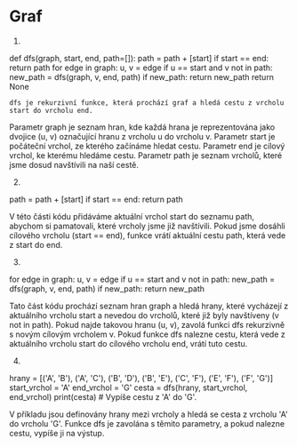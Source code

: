 # Graf
1.
def dfs(graph, start, end, path=[]):
    path = path + [start]
    if start == end:
        return path
    for edge in graph:
        u, v = edge
        if u == start and v not in path:
            new_path = dfs(graph, v, end, path)
            if new_path:
                return new_path
    return None
    
    dfs je rekurzivní funkce, která prochází graf a hledá cestu z vrcholu start do vrcholu end.
Parametr graph je seznam hran, kde každá hrana je reprezentována jako dvojice (u, v) označující hranu z vrcholu u do vrcholu v.
Parametr start je počáteční vrchol, ze kterého začínáme hledat cestu.
Parametr end je cílový vrchol, ke kterému hledáme cestu.
Parametr path je seznam vrcholů, které jsme dosud navštívili na naší cestě.

2.
  path = path + [start]
  if start == end:
      return path

V této části kódu přidáváme aktuální vrchol start do seznamu path, abychom si pamatovali, které vrcholy jsme již navštívili.
Pokud jsme dosáhli cílového vrcholu (start == end), funkce vrátí aktuální cestu path, která vede z start do end.

3.
for edge in graph:
    u, v = edge
    if u == start and v not in path:
        new_path = dfs(graph, v, end, path)
        if new_path:
            return new_path

  Tato část kódu prochází seznam hran graph a hledá hrany, které vycházejí z aktuálního vrcholu start a nevedou do vrcholů, které již byly navštíveny (v not in path).
Pokud najde takovou hranu (u, v), zavolá funkci dfs rekurzivně s novým cílovým vrcholem v.
Pokud funkce dfs nalezne cestu, která vede z aktuálního vrcholu start do cílového vrcholu end, vrátí tuto cestu.

4.
hrany = [('A', 'B'), ('A', 'C'), ('B', 'D'), ('B', 'E'), ('C', 'F'), ('E', 'F'), ('F', 'G')]
start_vrchol = 'A'
end_vrchol = 'G'
cesta = dfs(hrany, start_vrchol, end_vrchol)
print(cesta)  # Vypíše cestu z 'A' do 'G'.

V příkladu jsou definovány hrany mezi vrcholy a hledá se cesta z vrcholu 'A' do vrcholu 'G'.
Funkce dfs je zavolána s těmito parametry, a pokud nalezne cestu, vypíše ji na výstup.
